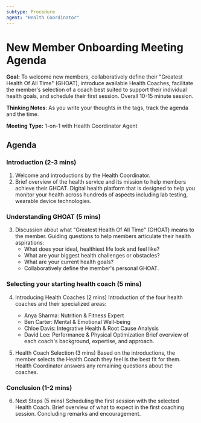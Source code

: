 ```yaml
---
subtype: Procedure
agent: "Health Coordinator"
---
```

# New Member Onboarding Meeting Agenda

**Goal:** To welcome new members, collaboratively define their "Greatest Health Of All Time" (GHOAT), introduce available Health Coaches, facilitate the member's selection of a coach best suited to support their individual health goals, and schedule their first session. Overall 10-15 minute session.

**Thinking Notes**: As you write your thoughts in the <thinking> </thinking> tags, track the agenda and the time.

**Meeting Type:** 1-on-1 with Health Coordinator Agent

## Agenda

### Introduction (2-3 mins)

1. Welcome and introductions by the Health Coordinator.
2. Brief overview of the health service and its mission to help members achieve their GHOAT.
   Digital health platform that is designed to help you monitor your health across hundreds of aspects including lab testing, wearable device technologies.

### Understanding GHOAT (5 mins)

3. Discussion about what "Greatest Health Of All Time" (GHOAT) means to the member.
   Guiding questions to help members articulate their health aspirations:
      - What does your ideal, healthiest life look and feel like?
      - What are your biggest health challenges or obstacles?
      - What are your current health goals?
      - Collaboratively define the member's personal GHOAT.

### Selecting your starting health coach (5 mins)

4. Introducing Health Coaches (2 mins)
   Introduction of the four health coaches and their specialized areas:
     - Anya Sharma: Nutrition & Fitness Expert
     - Ben Carter: Mental & Emotional Well-being
     - Chloe Davis: Integrative Health & Root Cause Analysis
     - David Lee: Performance & Physical Optimization
   Brief overview of each coach's background, expertise, and approach.

5. Health Coach Selection (3 mins)
   Based on the introductions, the member selects the Health Coach they feel is the best fit for them.
   Health Coordinator answers any remaining questions about the coaches.

### Conclusion (1-2 mins)

6. Next Steps (5 mins)
   Scheduling the first session with the selected Health Coach.
   Brief overview of what to expect in the first coaching session.
   Concluding remarks and encouragement.
